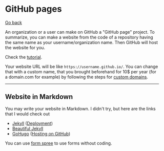 # GitHub pages

[Go back](../index.md#advanced-concepts)

An organization or a user can make on GitHub a "GitHub page" project. To summarize, you can make a website from the code of a repository having the same name as your username/organization name. Then GitHub will host the website for you.

Check the [tutorial](https://pages.github.com/).

Your website URL will be like `https://username.github.io/`. You can change that with a custom name, that you brought beforehand for 10$ per year (for a domain.com
for example) by following the steps for [custom domains](https://docs.github.com/en/pages/configuring-a-custom-domain-for-your-github-pages-site/about-custom-domains-and-github-pages).

<hr class="sl">

## Website in Markdown

You may write your website in Markdown. I didn't try, but here are the links that I would check out

* [Jekyll](https://jekyllrb.com/docs/) ([Deployment](https://jekyllrb.com/docs/deployment/automated/))
* [Beautiful Jekyll](https://beautifuljekyll.com/)
* [GoHugo](https://gohugo.io/) ([Hosting on GitHub](https://gohugo.io/hosting-and-deployment/hosting-on-github/))

You can use [form spree](https://formspree.io/) to use forms without coding.